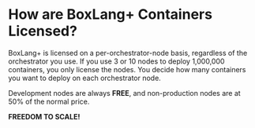 # How are BoxLang+ Containers Licensed?

BoxLang+ is licensed on a per-orchestrator-node basis, regardless of the orchestrator you use. If you use 3 or 10 nodes to deploy 1,000,000 containers, you only license the nodes. You decide how many containers you want to deploy on each orchestrator node.

Development nodes are always **FREE**, and non-production nodes are at 50% of the normal price.

**FREEDOM TO SCALE!**
